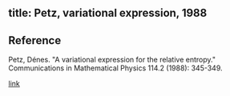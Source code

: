 title: Petz, variational expression, 1988
---

## Reference

Petz, Dénes. "A variational expression for the relative entropy." Communications in Mathematical Physics 114.2 (1988): 345-349.


[link](https://projecteuclid.org/journalArticle/Download?urlId=cmp%2F1104160586)

